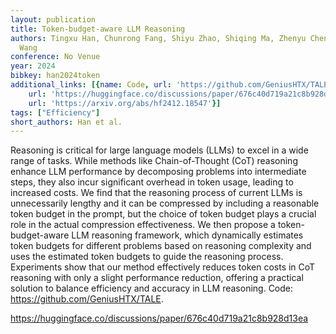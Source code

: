 ```yaml
---
layout: publication
title: Token-budget-aware LLM Reasoning
authors: Tingxu Han, Chunrong Fang, Shiyu Zhao, Shiqing Ma, Zhenyu Chen, Zhenting
  Wang
conference: No Venue
year: 2024
bibkey: han2024token
additional_links: [{name: Code, url: 'https://github.com/GeniusHTX/TALE'}, {name: Code,
    url: 'https://huggingface.co/discussions/paper/676c40d719a21c8b928d13ea'}, {name: Paper,
    url: 'https://arxiv.org/abs/hf2412.18547'}]
tags: ["Efficiency"]
short_authors: Han et al.
---
```

Reasoning is critical for large language models (LLMs) to excel in a wide range of tasks. While methods like Chain-of-Thought (CoT) reasoning enhance LLM performance by decomposing problems into intermediate steps, they also incur significant overhead in token usage, leading to increased costs. We find that the reasoning process of current LLMs is unnecessarily lengthy and it can be compressed by including a reasonable token budget in the prompt, but the choice of token budget plays a crucial role in the actual compression effectiveness. We then propose a token-budget-aware LLM reasoning framework, which dynamically estimates token budgets for different problems based on reasoning complexity and uses the estimated token budgets to guide the reasoning process. Experiments show that our method effectively reduces token costs in CoT reasoning with only a slight performance reduction, offering a practical solution to balance efficiency and accuracy in LLM reasoning. Code: https://github.com/GeniusHTX/TALE.

https://huggingface.co/discussions/paper/676c40d719a21c8b928d13ea
